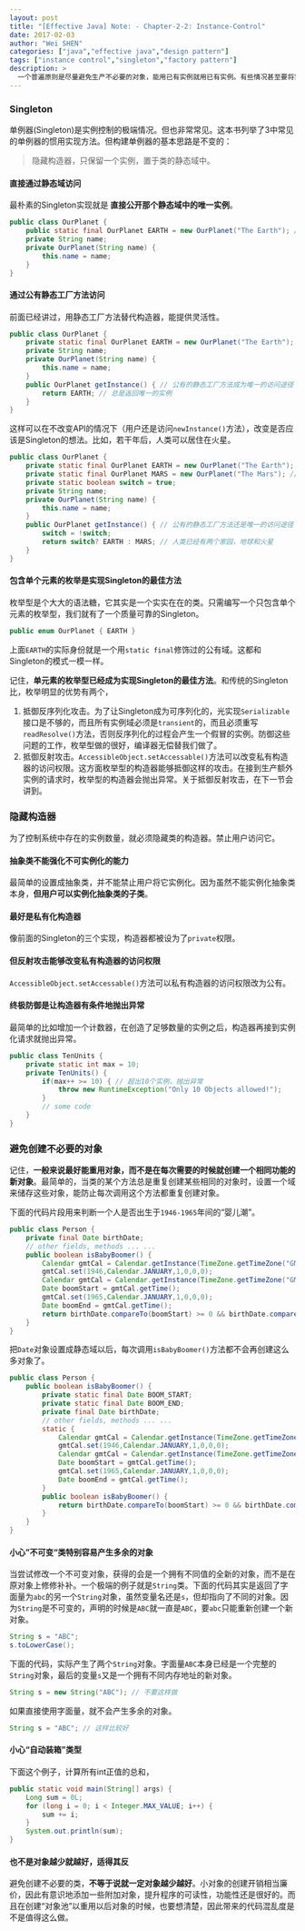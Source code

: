 ```yaml
---
layout: post
title: "[Effective Java] Note: - Chapter-2-2: Instance-Control"
date: 2017-02-03
author: "Wei SHEN"
categories: ["java","effective java","design pattern"]
tags: ["instance control","singleton","factory pattern"]
description: >
  一个普遍原则是尽量避免生产不必要的对象，能用已有实例就用已有实例。有些情况甚至要将实例数量控制在一定范围之内。最极端的情况就是单例器Singleton，全局只存在唯一的实例。所以这一篇的主题是怎么控制构造器的访问权限，怎么重复利用有限数量的实例。
---
```


### Singleton
单例器(Singleton)是实例控制的极端情况。但也非常常见。这本书列举了3中常见的单例器的惯用实现方法。但构建单例器的基本思路是不变的：
> 隐藏构造器，只保留一个实例，置于类的静态域中。

#### 直接通过静态域访问
最朴素的Singleton实现就是 **直接公开那个静态域中的唯一实例**。

```java
public class OurPlanet {
    public static final OurPlanet EARTH = new OurPlanet("The Earth"); // 公有访问权限
    private String name;
    private OurPlanet(String name) {
        this.name = name;
    }
}
```

#### 通过公有静态工厂方法访问
前面已经讲过，用静态工厂方法替代构造器，能提供灵活性。
```java
public class OurPlanet {
    private static final OurPlanet EARTH = new OurPlanet("The Earth"); // 私有化静态域中的实例
    private String name;
    private OurPlanet(String name) {
        this.name = name;
    }
    public OurPlanet getInstance() { // 公有的静态工厂方法成为唯一的访问途径
        return EARTH; // 总是返回唯一的实例
    }
}
```
这样可以在不改变API的情况下（用户还是访问`newInstance()`方法），改变是否应该是Singleton的想法。比如，若干年后，人类可以居住在火星。
```java
public class OurPlanet {
    private static final OurPlanet EARTH = new OurPlanet("The Earth"); // 私有化静态域中的实例
    private static final OurPlanet MARS = new OurPlanet("The Mars"); // 私有化静态域中的实例
    private static boolean switch = true;
    private String name;
    private OurPlanet(String name) {
        this.name = name;
    }
    public OurPlanet getInstance() { // 公有的静态工厂方法还是唯一的访问途径
        switch = !switch;
        return switch? EARTH : MARS; // 人类已经有两个家园，地球和火星
    }
}
```

#### 包含单个元素的枚举是实现Singleton的最佳方法
枚举型是个大大的语法糖，它其实是一个实实在在的类。只需编写一个只包含单个元素的枚举型，我们就有了一个质量可靠的Singleton。
```java
public enum OurPlanet { EARTH }
```
上面`EARTH`的实际身份就是一个用`static final`修饰过的公有域。这都和Singleton的模式一模一样。

记住，**单元素的枚举型已经成为实现Singleton的最佳方法**。和传统的Singleton比，枚举明显的优势有两个，
1. 抵御反序列化攻击。为了让Singleton成为可序列化的，光实现`Serializable`接口是不够的，而且所有实例域必须是`transient`的，而且必须重写`readResolve()`方法，否则反序列化的过程会产生一个假冒的实例。防御这些问题的工作，枚举型做的很好，编译器无偿替我们做了。
2. 抵御反射攻击。`AccessibleObject.setAccessable()`方法可以改变私有构造器的访问权限。这方面枚举型的构造器能够抵御这样的攻击。在接到生产额外实例的请求时，枚举型的构造器会抛出异常。关于抵御反射攻击，在下一节会讲到。


### 隐藏构造器
为了控制系统中存在的实例数量，就必须隐藏类的构造器。禁止用户访问它。
#### 抽象类不能强化不可实例化的能力
最简单的设置成抽象类，并不能禁止用户将它实例化。因为虽然不能实例化抽象类本身，**但用户可以实例化抽象类的子类**。

#### 最好是私有化构造器
像前面的Singleton的三个实现，构造器都被设为了`private`权限。

#### 但反射攻击能够改变私有构造器的访问权限
`AccessibleObject.setAccessable()`方法可以私有构造器的访问权限改为公有。

#### 终极防御是让构造器有条件地抛出异常
最简单的比如增加一个计数器，在创造了足够数量的实例之后，构造器再接到实例化请求就抛出异常。

```java
public class TenUnits {
    private static int max = 10;
    private TenUnits() {
        if(max++ >= 10) { // 超出10个实例，抛出异常
            throw new RuntimeException("Only 10 Objects allowed!");
        }
        // some code
    }
}
```

### 避免创建不必要的对象
记住，**一般来说最好能重用对象，而不是在每次需要的时候就创建一个相同功能的新对象**。最简单的，当类的某个方法总是重复创建某些相同的对象时，设置一个域来储存这些对象，能防止每次调用这个方法都重复创建对象。

下面的代码片段用来判断一个人是否出生于`1946-1965`年间的“婴儿潮”。
```java
public class Person {
    private final Date birthDate;
    // other fields, methods ... ...
    public boolean isBabyBoomer() {
        Calendar gmtCal = Calendar.getInstance(TimeZone.getTimeZone("GMT"));
        gmtCal.set(1946,Calendar.JANUARY,1,0,0,0);
        Calendar gmtCal = Calendar.getInstance(TimeZone.getTimeZone("GMT"));
        Date boomStart = gmtCal.getTime();
        gmtCal.set(1965,Calendar.JANUARY,1,0,0,0);
        Date boomEnd = gmtCal.getTime();
        return birthDate.compareTo(boomStart) >= 0 && birthDate.compareTo(boomEnd) < 0;
    }
}
```
把`Date`对象设置成静态域以后，每次调用`isBabyBoomer()`方法都不会再创建这么多对象了。
```java
public class Person {
    public boolean isBabyBoomer() {
        private static final Date BOOM_START;
        private static final Date BOOM_END;
        private final Date birthDate;
        // other fields, methods ... ...
        static {
            Calendar gmtCal = Calendar.getInstance(TimeZone.getTimeZone("GMT"));
            gmtCal.set(1946,Calendar.JANUARY,1,0,0,0);
            Calendar gmtCal = Calendar.getInstance(TimeZone.getTimeZone("GMT"));
            Date boomStart = gmtCal.getTime();
            gmtCal.set(1965,Calendar.JANUARY,1,0,0,0);
            Date boomEnd = gmtCal.getTime();
        }
        public boolean isBabyBoomer() {
            return birthDate.compareTo(boomStart) >= 0 && birthDate.compareTo(boomEnd) < 0;
        }    
    }
}
```

#### 小心”不可变“类特别容易产生多余的对象
当尝试修改一个不可变对象，获得的会是一个拥有不同值的全新的对象，而不是在原对象上修修补补。一个极端的例子就是`String`类。下面的代码其实是返回了字面量为`abc`的另一个`String`对象，虽然变量名还是`s`，但却指向了不同的对象。因为`String`是不可变的，声明的时候是`ABC`就一直是`ABC`，要`abc`只能重新创建一个新对象。
```java
String s = "ABC";
s.toLowerCase();
```
下面的代码，实际产生了两个`String`对象。字面量`ABC`本身已经是一个完整的`String`对象，最后的变量`s`又是一个拥有不同内存地址的新对象。
```java
String s = new String("ABC"); // 不要这样做
```
如果直接使用字面量，就不会产生多余的对象。
```java
String s = "ABC"; // 这样比较好
```

#### 小心“自动装箱”类型
下面这个例子，计算所有int正值的总和，
```java
public static void main(String[] args) {
    Long sum = 0L;
    for (long i = 0; i < Integer.MAX_VALUE; i++) {
        sum += i;
    }
    System.out.println(sum);
}
```

#### 也不是对象越少就越好，适得其反
避免创建不必要的类，**不等于说就一定对象越少越好**。小对象的创建开销相当廉价，因此有意识地添加一些附加对象，提升程序的可读性，功能性还是很好的。而且在创建“对象池”以重用以后对象的时候，也要想清楚，因此带来的代码混乱度是不是值得这么做。
